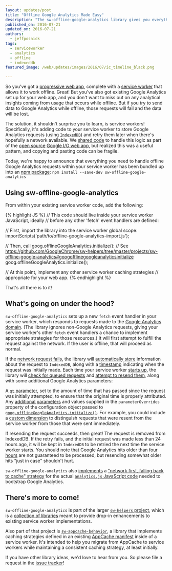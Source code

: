 ```yaml
---
layout: updates/post
title: "Offline Google Analytics Made Easy"
description: "The sw-offline-google-analytics library gives you everything you need."
published_on: 2016-07-21
updated_on: 2016-07-21
authors:
  - jeffposnick
tags:
  - serviceworker
  - analytics
  - offline
  - indexeddb
featured_image: /web/updates/images/2016/07/ic_timeline_black.png

---
```


So you've got a [progressive web app](https://developers.google.com/web/progressive-web-apps/), complete with a [service worker](http://www.html5rocks.com/en/tutorials/service-worker/introduction/) that allows it to work offline. Great! But you've also got existing Google Analytics set up for your web app, and you don't want to miss out on any analytical insights coming from usage that occurs while offline. But if you try to send data to Google Analytics while offline, those requests will fail and the data will be lost.

The solution, it shouldn't surprise you to learn, is service workers! Specifically, it's adding code to your service worker to store Google Analytics requests (using [`IndexedDB`](https://developer.mozilla.org/en-US/docs/Web/API/IndexedDB_API)) and retry them later when there's hopefully a network available. We [shared code](https://developers.google.com/web/showcase/2015/service-workers-iowa#offline_google_analytics) to handle this logic as part of the [open source](https://github.com/GoogleChrome/ioweb2016) [Google I/O web app](https://events.google.com/io2016/), but realized this was a useful pattern, and copying and pasting code can be fragile. 

Today, we're happy to announce that everything you need to handle offline Google Analytics requests within your service worker has been bundled up into an [npm package](https://www.npmjs.com/package/sw-offline-google-analytics): `npm install --save-dev sw-offline-google-analytics`

## Using sw-offline-google-analytics

From within your existing service worker code, add the following:

{% highlight JS %}
// This code should live inside your service worker JavaScript, ideally
// before any other 'fetch' event handlers are defined:

// First, import the library into the service worker global scope:
importScripts('path/to/offline-google-analytics-import.js');

// Then, call goog.offlineGoogleAnalytics.initialize():
// See https://github.com/GoogleChrome/sw-helpers/tree/master/projects/sw-offline-google-analytics#googofflinegoogleanalyticsinitialize
goog.offlineGoogleAnalytics.initialize();

// At this point, implement any other service worker caching strategies
// appropriate for your web app.
{% endhighlight %}

That's all there is to it!

## What's going on under the hood?

`sw-offline-google-analytics` sets up a new `fetch` event handler in your service worker, which responds to requests made to the [Google Analytics domain](https://developers.google.com/analytics/devguides/collection/protocol/v1/). (The library ignores non-Google Analytics requests, giving your service worker's other `fetch` event handlers a chance to implement appropriate strategies for those resources.) It will first attempt to fulfill the request against the network. If the user is offline, that will proceed as normal.

If the [network request fails](https://github.com/GoogleChrome/sw-helpers/blob/30b57f20aaf67211069b45e172f3a191b4ecb840/projects/sw-offline-google-analytics/src/offline-google-analytics-import.js#L76), the library will [automatically store](https://github.com/GoogleChrome/sw-helpers/blob/30b57f20aaf67211069b45e172f3a191b4ecb840/projects/sw-offline-google-analytics/src/lib/enqueue-request.js#L37) information about the request to `IndexedDB`, along with a [timestamp](https://github.com/GoogleChrome/sw-helpers/blob/30b57f20aaf67211069b45e172f3a191b4ecb840/projects/sw-offline-google-analytics/src/lib/enqueue-request.js#L46) indicating when the request was initially made. Each time your service worker [starts up](https://github.com/GoogleChrome/sw-helpers/blob/30b57f20aaf67211069b45e172f3a191b4ecb840/projects/sw-offline-google-analytics/src/offline-google-analytics-import.js#L98), the library will [check for queued requests](https://github.com/GoogleChrome/sw-helpers/blob/30b57f20aaf67211069b45e172f3a191b4ecb840/projects/sw-offline-google-analytics/src/lib/replay-queued-requests.js#L39) and [attempt to resend them](https://github.com/GoogleChrome/sw-helpers/blob/30b57f20aaf67211069b45e172f3a191b4ecb840/projects/sw-offline-google-analytics/src/lib/replay-queued-requests.js#L62), along with some additional Google Analytics parameters:

A [`qt` parameter](https://developers.google.com/analytics/devguides/collection/protocol/v1/parameters#qt), set to the amount of time that has passed since the request was initially attempted, to ensure that the original time is properly attributed.
Any [additional parameters](https://github.com/GoogleChrome/sw-helpers/blob/30b57f20aaf67211069b45e172f3a191b4ecb840/projects/sw-offline-google-analytics/src/lib/replay-queued-requests.js#L53) and values supplied in the `parameterOverrides` property of the configuration object passed to [`goog.offlineGoogleAnalytics.initialize()`](https://github.com/GoogleChrome/sw-helpers/tree/master/projects/sw-offline-google-analytics#googofflinegoogleanalyticsinitialize). For example, you could include a [custom dimension](https://support.google.com/analytics/answer/2709828) to distinguish requests that were resent from the service worker from those that were sent immediately.

If resending the request succeeds, then great! The request is removed from IndexedDB. If the retry fails, and the initial request was made less than 24 hours ago, it will be kept in `IndexedDB` to be retried the next time the service worker starts. You should note that Google Analytics hits older than [four hours](https://developers.google.com/analytics/devguides/collection/protocol/v1/parameters#qt) are not guaranteed to be processed, but resending somewhat older hits "just in case" shouldn't hurt.

`sw-offline-google-analytics` also [implements](https://github.com/GoogleChrome/sw-helpers/blob/30b57f20aaf67211069b45e172f3a191b4ecb840/projects/sw-offline-google-analytics/src/offline-google-analytics-import.js#L82) a ["network first, falling back to cache" strategy](https://jakearchibald.com/2014/offline-cookbook/#network-falling-back-to-cache) for the actual [`analytics.js` JavaScript code](https://developers.google.com/analytics/devguides/collection/analyticsjs/) needed to bootstrap Google Analytics.

## There's more to come!

`sw-offline-google-analytics` is part of the larger [`sw-helpers` project](https://github.com/GoogleChrome/sw-helpers), which is a [collection of libraries](https://github.com/GoogleChrome/sw-helpers#the-libraries) meant to provide drop-in enhancements to existing service worker implementations.

Also part of that project is [`sw-appcache-behavior`](https://www.npmjs.com/package/sw-appcache-behavior), a library that implements caching strategies defined in an existing [AppCache manifest](https://www.npmjs.com/package/sw-appcache-behavior) inside of a service worker. It's intended to help you migrate from AppCache to service workers while maintaining a consistent caching strategy, at least initially.

If you have other library ideas, we'd love to hear from you. So please file a request in the [issue tracker](https://github.com/GoogleChrome/sw-helpers/issues/new)!
